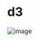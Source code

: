 # d3

![image](https://user-images.githubusercontent.com/25805267/102723683-ab795b80-431a-11eb-8c47-f702d2a215c8.png)
